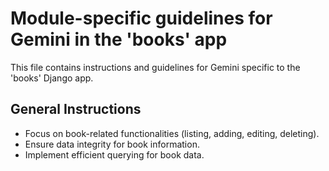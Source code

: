 # Module-specific guidelines for Gemini in the 'books' app

This file contains instructions and guidelines for Gemini specific to the 'books' Django app.

## General Instructions
- Focus on book-related functionalities (listing, adding, editing, deleting).
- Ensure data integrity for book information.
- Implement efficient querying for book data.
